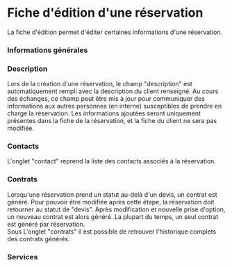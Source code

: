 # Fiche d'édition d'une réservation

La fiche d'édition permet d'éditer certaines informations d'une réservation.


### Informations générales


### Description
Lors de la création d'une réservation, le champ "description" est automatiquement rempli avec la description du client renseigné. Au cours des échanges, ce champ peut être mis à jour pour communiquer des informations aux autres personnes (en interne) susceptibles de prendre en charge la réservation.
Les informations ajoutées seront uniquement présentes dans la fiche de la réservation, et la fiche du client ne sera pas modifiée.


### Contacts
L'onglet "contact" reprend la liste des contacts associés à la réservation.


### Contrats
Lorsqu'une réservation prend un statut au-delà d'un devis, un contrat est généré.
Pour pouvoir être modifiée après cette étape, la réservation doit retourner au statut de "devis". Après modification et nouvelle prise d'option, un nouveau contrat est alors généré.
La plupart du temps, un seul contrat est généré par réservation.  
Sous L'onglet "contrats" il est possible de retrouver l'historique complets des contrats générés.

### Services

